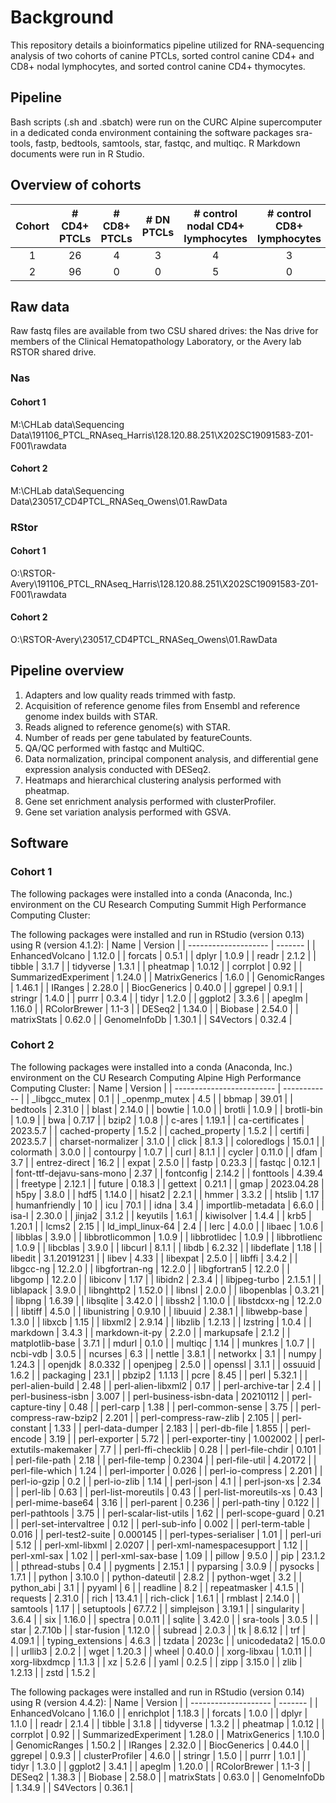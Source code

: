 # Background
This repository details a bioinformatics pipeline utilized for RNA-sequencing analysis of two cohorts of canine PTCLs, sorted control canine CD4+ and CD8+ nodal lymphocytes, and sorted control canine CD4+ thymocytes.
## Pipeline
Bash scripts (.sh and .sbatch) were run on the CURC Alpine supercomputer in a dedicated conda environment containing the software packages sra-tools, fastp, bedtools, samtools, star, fastqc, and multiqc. R Markdown documents were run in R Studio.
## Overview of cohorts
| **Cohort**| **# CD4+ PTCLs** | **# CD8+ PTCLs**| **# DN PTCLs** | **# control nodal CD4+ lymphocytes** | **# control CD8+ lymphocytes** | **# control CD4+ thymocytes** | **Year sequencing performed** |
|:---------:|:----------------:|:---------------:|:--------------:|:------------------------------------:|:------------------------------:|:------------------------------|:-----------------------------:|
| 1         | 26               | 4               | 3              | 4                                    | 3                              | 0                             | 2019                          |
| 2         | 96               | 0               | 0              | 5                                    | 0                              | 2                             | 2023                          |

## Raw data
Raw fastq files are available from two CSU shared drives: the Nas drive for members of the Clinical Hematopathology Laboratory, or the Avery lab RSTOR shared drive.
### Nas
#### Cohort 1
M:\CHLab data\Sequencing Data\191106_PTCL_RNAseq_Harris\128.120.88.251\X202SC19091583-Z01-F001\rawdata
#### Cohort 2
M:\CHLab data\Sequencing Data\230517_CD4PTCL_RNASeq_Owens\01.RawData
### RStor
#### Cohort 1
O:\RSTOR-Avery\191106_PTCL_RNAseq_Harris\128.120.88.251\X202SC19091583-Z01-F001\rawdata
#### Cohort 2
O:\RSTOR-Avery\230517_CD4PTCL_RNASeq_Owens\01.RawData

## Pipeline overview
1. Adapters and low quality reads trimmed with fastp.
2. Acquisition of reference genome files from Ensembl and reference genome index builds with STAR.
3. Reads aligned to reference genome(s) with STAR.
4. Number of reads per gene tabulated by featureCounts.
5. QA/QC performed with fastqc and MultiQC.
6. Data normalization, principal component analysis, and differential gene expression analysis conducted with DESeq2.
7. Heatmaps and hierarchical clustering analysis performed with pheatmap.
8. Gene set enrichment analysis performed with clusterProfiler.
9. Gene set variation analysis performed with GSVA.

## Software
### Cohort 1
The following packages were installed into a conda (Anaconda, Inc.) environment on the CU Research Computing Summit High Performance Computing Cluster:


The following packages were installed and run in RStudio (version 0.13) using R (version 4.1.2):
| Name                 | Version |
| -------------------- | ------- |
| EnhancedVolcano      | 1.12.0  |
| forcats              | 0.5.1   |
| dplyr                | 1.0.9   |
| readr                | 2.1.2   |
| tibble               | 3.1.7   |
| tidyverse            | 1.3.1   |
| pheatmap             | 1.0.12  |
| corrplot             | 0.92    |
| SummarizedExperiment | 1.24.0  |
| MatrixGenerics       | 1.6.0   |
| GenomicRanges        | 1.46.1  |
| IRanges              | 2.28.0  |
| BiocGenerics         | 0.40.0  |
| ggrepel              | 0.9.1   |
| stringr              | 1.4.0   |
| purrr                | 0.3.4   |
| tidyr                | 1.2.0   |
| ggplot2              | 3.3.6   |
| apeglm               | 1.16.0  |
| RColorBrewer         | 1.1-3   |
| DESeq2               | 1.34.0  |
| Biobase              | 2.54.0  |
| matrixStats          | 0.62.0  |
| GenomeInfoDb         | 1.30.1  |
| S4Vectors            | 0.32.4  |

### Cohort 2
The following packages were installed into a conda (Anaconda, Inc.) environment on the CU Research Computing Alpine High Performance Computing Cluster:
| Name                      | Version      |
| ------------------------- | ------------ |
| _libgcc_mutex             | 0.1          |
| _openmp_mutex             | 4.5          |
| bbmap                     | 39.01        |
| bedtools                  | 2.31.0       |
| blast                     | 2.14.0       |
| bowtie                    | 1.0.0        |
| brotli                    | 1.0.9        |
| brotli-bin                | 1.0.9        |
| bwa                       | 0.7.17       |
| bzip2                     | 1.0.8        |
| c-ares                    | 1.19.1       |
| ca-certificates           | 2023.5.7     |
| cached-property           | 1.5.2        |
| cached_property           | 1.5.2        |
| certifi                   | 2023.5.7     |
| charset-normalizer        | 3.1.0        |
| click                     | 8.1.3        |
| coloredlogs               | 15.0.1       |
| colormath                 | 3.0.0        |
| contourpy                 | 1.0.7        |
| curl                      | 8.1.1        |
| cycler                    | 0.11.0       |
| dfam                      | 3.7          |
| entrez-direct             | 16.2         |
| expat                     | 2.5.0        |
| fastp                     | 0.23.3       |
| fastqc                    | 0.12.1       |
| font-ttf-dejavu-sans-mono | 2.37         |
| fontconfig                | 2.14.2       |
| fonttools                 | 4.39.4       |
| freetype                  | 2.12.1       |
| future                    | 0.18.3       |
| gettext                   | 0.21.1       |
| gmap                      | 2023.04.28   |
| h5py                      | 3.8.0        |
| hdf5                      | 1.14.0       |
| hisat2                    | 2.2.1        |
| hmmer                     | 3.3.2        |
| htslib                    | 1.17         |
| humanfriendly             | 10           |
| icu                       | 70.1         |
| idna                      | 3.4          |
| importlib-metadata        | 6.6.0        |
| isa-l                     | 2.30.0       |
| jinja2                    | 3.1.2        |
| keyutils                  | 1.6.1        |
| kiwisolver                | 1.4.4        |
| krb5                      | 1.20.1       |
| lcms2                     | 2.15         |
| ld_impl_linux-64          | 2.4          |
| lerc                      | 4.0.0        |
| libaec                    | 1.0.6        |
| libblas                   | 3.9.0        |
| libbrotlicommon           | 1.0.9        |
| libbrotlidec              | 1.0.9        |
| libbrotlienc              | 1.0.9        |
| libcblas                  | 3.9.0        |
| libcurl                   | 8.1.1        |
| libdb                     | 6.2.32       |
| libdeflate                | 1.18         |
| libedit                   | 3.1.20191231 |
| libev                     | 4.33         |
| libexpat                  | 2.5.0        |
| libffi                    | 3.4.2        |
| libgcc-ng                 | 12.2.0       |
| libgfortran-ng            | 12.2.0       |
| libgfortran5              | 12.2.0       |
| libgomp                   | 12.2.0       |
| libiconv                  | 1.17         |
| libidn2                   | 2.3.4        |
| libjpeg-turbo             | 2.1.5.1      |
| liblapack                 | 3.9.0        |
| libnghttp2                | 1.52.0       |
| libnsl                    | 2.0.0        |
| libopenblas               | 0.3.21       |
| libpng                    | 1.6.39       |
| libsqlite                 | 3.42.0       |
| libssh2                   | 1.10.0       |
| libstdcxx-ng              | 12.2.0       |
| libtiff                   | 4.5.0        |
| libunistring              | 0.9.10       |
| libuuid                   | 2.38.1       |
| libwebp-base              | 1.3.0        |
| libxcb                    | 1.15         |
| libxml2                   | 2.9.14       |
| libzlib                   | 1.2.13       |
| lzstring                  | 1.0.4        |
| markdown                  | 3.4.3        |
| markdown-it-py            | 2.2.0        |
| markupsafe                | 2.1.2        |
| matplotlib-base           | 3.7.1        |
| mdurl                     | 0.1.0        |
| multiqc                   | 1.14         |
| munkres                   | 1.0.7        |
| ncbi-vdb                  | 3.0.5        |
| ncurses                   | 6.3          |
| nettle                    | 3.8.1        |
| networkx                  | 3.1          |
| numpy                     | 1.24.3       |
| openjdk                   | 8.0.332      |
| openjpeg                  | 2.5.0        |
| openssl                   | 3.1.1        |
| ossuuid                   | 1.6.2        |
| packaging                 | 23.1         |
| pbzip2                    | 1.1.13       |
| pcre                      | 8.45         |
| perl                      | 5.32.1       |
| perl-alien-build          | 2.48         |
| perl-alien-libxml2        | 0.17         |
| perl-archive-tar          | 2.4          |
| perl-business-isbn        | 3.007        |
| perl-business-isbn-data   | 20210112     |
| perl-capture-tiny         | 0.48         |
| perl-carp                 | 1.38         |
| perl-common-sense         | 3.75         |
| perl-compress-raw-bzip2   | 2.201        |
| perl-compress-raw-zlib    | 2.105        |
| perl-constant             | 1.33         |
| perl-data-dumper          | 2.183        |
| perl-db-file              | 1.855        |
| perl-encode               | 3.19         |
| perl-exporter             | 5.72         |
| perl-exporter-tiny        | 1.002002     |
| perl-extutils-makemaker   | 7.7          |
| perl-ffi-checklib         | 0.28         |
| perl-file-chdir           | 0.101        |
| perl-file-path            | 2.18         |
| perl-file-temp            | 0.2304       |
| perl-file-util            | 4.20172      |
| perl-file-which           | 1.24         |
| perl-importer             | 0.026        |
| perl-io-compress          | 2.201        |
| perl-io-gzip              | 0.2          |
| perl-io-zlib              | 1.14         |
| perl-json                 | 4.1          |
| perl-json-xs              | 2.34         |
| perl-lib                  | 0.63         |
| perl-list-moreutils       | 0.43         |
| perl-list-moreutils-xs    | 0.43         |
| perl-mime-base64          | 3.16         |
| perl-parent               | 0.236        |
| perl-path-tiny            | 0.122        |
| perl-pathtools            | 3.75         |
| perl-scalar-list-utils    | 1.62         |
| perl-scope-guard          | 0.21         |
| perl-set-intervaltree     | 0.12         |
| perl-sub-info             | 0.002        |
| perl-term-table           | 0.016        |
| perl-test2-suite          | 0.000145     |
| perl-types-serialiser     | 1.01         |
| perl-uri                  | 5.12         |
| perl-xml-libxml           | 2.0207       |
| perl-xml-namespacesupport | 1.12         |
| perl-xml-sax              | 1.02         |
| perl-xml-sax-base         | 1.09         |
| pillow                    | 9.5.0        |
| pip                       | 23.1.2       |
| pthread-stubs             | 0.4          |
| pygments                  | 2.15.1       |
| pyparsing                 | 3.0.9        |
| pysocks                   | 1.7.1        |
| python                    | 3.10.0       |
| python-dateutil           | 2.8.2        |
| python-wget               | 3.2          |
| python_abi                | 3.1          |
| pyyaml                    | 6            |
| readline                  | 8.2          |
| repeatmasker              | 4.1.5        |
| requests                  | 2.31.0       |
| rich                      | 13.4.1       |
| rich-click                | 1.6.1        |
| rmblast                   | 2.14.0       |
| samtools                  | 1.17         |
| setuptools                | 67.7.2       |
| simplejson                | 3.19.1       |
| singularity               | 3.6.4        |
| six                       | 1.16.0       |
| spectra                   | 0.0.11       |
| sqlite                    | 3.42.0       |
| sra-tools                 | 3.0.5        |
| star                      | 2.7.10b      |
| star-fusion               | 1.12.0       |
| subread                   | 2.0.3        |
| tk                        | 8.6.12       |
| trf                       | 4.09.1       |
| typing_extensions         | 4.6.3        |
| tzdata                    | 2023c        |
| unicodedata2              | 15.0.0       |
| urllib3                   | 2.0.2        |
| wget                      | 1.20.3       |
| wheel                     | 0.40.0       |
| xorg-libxau               | 1.0.11       |
| xorg-libxdmcp             | 1.1.3        |
| xz                        | 5.2.6        |
| yaml                      | 0.2.5        |
| zipp                      | 3.15.0       |
| zlib                      | 1.2.13       |
| zstd                      | 1.5.2        |

The following packages were installed and run in RStudio (version 0.14) using R (version 4.4.2):
| Name                 | Version |
| -------------------- | ------- |
| EnhancedVolcano      | 1.16.0  |
| enrichplot           | 1.18.3  |
| forcats              | 1.0.0   |
| dplyr                | 1.1.0   |
| readr                | 2.1.4   |
| tibble               | 3.1.8   |
| tidyverse            | 1.3.2   |
| pheatmap             | 1.0.12  |
| corrplot             | 0.92    |
| SummarizedExperiment | 1.28.0  |
| MatrixGenerics       | 1.10.0  |
| GenomicRanges        | 1.50.2  |
| IRanges              | 2.32.0  |
| BiocGenerics         | 0.44.0  |
| ggrepel              | 0.9.3   |
| clusterProfiler      | 4.6.0   |
| stringr              | 1.5.0   |
| purrr                | 1.0.1   |
| tidyr                | 1.3.0   |
| ggplot2              | 3.4.1   |
| apeglm               | 1.20.0  |
| RColorBrewer         | 1.1-3   |
| DESeq2               | 1.38.3  |
| Biobase              | 2.58.0  |
| matrixStats          | 0.63.0  |
| GenomeInfoDb         | 1.34.9  |
| S4Vectors            | 0.36.1  |
